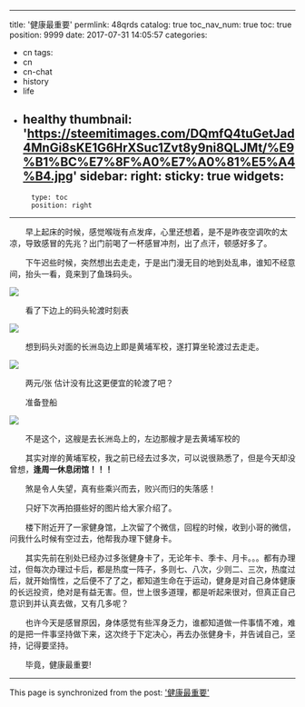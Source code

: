
---
title: '健康最重要'
permlink: 48qrds
catalog: true
toc_nav_num: true
toc: true
position: 9999
date: 2017-07-31 14:05:57
categories:
- cn
tags:
- cn
- cn-chat
- history
- life
- healthy
thumbnail: 'https://steemitimages.com/DQmfQ4tuGetJad4MnGi8sKE1G6HrXSuc1Zvt8y9ni8QLJMt/%E9%B1%BC%E7%8F%A0%E7%A0%81%E5%A4%B4.jpg'
sidebar:
    right:
        sticky: true
widgets:
    -
        type: toc
        position: right
---


<html>
<p>　　早上起床的时候，感觉喉咙有点发痒，心里还想着，是不是昨夜空调吹的太凉，导致感冒的先兆？出门前喝了一杯感冒冲剂，出了点汗，顿感好多了。</p>
<p>　　下午迟些时候，突然想出去走走，于是出门漫无目的地到处乱串，谁知不经意间，抬头一看，竟来到了鱼珠码头。</p>
<p><img src="https://steemitimages.com/DQmfQ4tuGetJad4MnGi8sKE1G6HrXSuc1Zvt8y9ni8QLJMt/%E9%B1%BC%E7%8F%A0%E7%A0%81%E5%A4%B4.jpg"/></p>
<p>　　看了下边上的码头轮渡时刻表</p>
<p><img src="https://steemitimages.com/DQmV1mpie9pEtEMNPmgKqCjKwPmeW4pFyqXqCN1Efb7XN1Q/%E9%B1%BC%E7%8F%A0%E7%A0%81%E5%A4%B4%E6%97%B6%E5%88%BB%E8%A1%A8.jpg"/></p>
<p>　　想到码头对面的长洲岛边上即是黄埔军校，遂打算坐轮渡过去走走。</p>
<p><img src="https://steemitimages.com/DQmTFKw44451xUQJnZy25fFJz1f4sbttn1K7NiG4fWfExMQ/%E9%BB%84%E5%9F%94%E5%86%9B%E6%A0%A11.jpg"/></p>
<p>　　两元/张 估计没有比这更便宜的轮渡了吧？</p>
<p>　　准备登船</p>
<p><img src="https://steemitimages.com/DQmQBD61HZNqRBdojrfNGovqAbjFRuuqwLoJ6cLM4ZtXt3J/%E9%95%BF%E6%B4%B2.jpg"/></p>
<p>　　不是这个，这艘是去长洲岛上的，左边那艘才是去黄埔军校的</p>
<p>　　其实对岸的黄埔军校，我之前已经去过多次，可以说很熟悉了，但是今天却没曾想，<strong>逢周一休息闭馆！！！</strong></p>
<p>　　煞是令人失望，真有些乘兴而去，败兴而归的失落感！</p>
<p>　　只好下次再拍摄些好的图片给大家介绍了。</p>
<p>　　楼下附近开了一家健身馆，上次留了个微信，回程的时候，收到小哥的微信，问我什么时候有空过去，他帮我办理下健身卡。</p>
<p>　　其实先前在别处已经办过多张健身卡了，无论年卡、季卡、月卡。。。都有办理过，但每次办理过卡后，都是热度一阵子，多则七、八次，少则二、三次，热度过后，就开始惰性，之后便不了了之，都知道生命在于运动，健身是对自己身体健康的长远投资，绝对是有益无害。但，世上很多道理，都是听起来很对，但真正自己意识到并认真去做，又有几多呢？</p>
<p>　　也许今天是感冒原因，身体感觉有些浑身乏力，谁都知道做一件事情不难，难的是把一件事坚持做下来，这次终于下定决心，再去办张健身卡，并告诫自己，坚持，记得要坚持。</p>
<p>　　毕竟，健康最重要!</p>
</html>

- - -

This page is synchronized from the post: ['健康最重要'](https://steemit.com/@rivalhw/48qrds)
